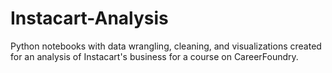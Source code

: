 # Instacart-Analysis
Python notebooks with data wrangling, cleaning, and visualizations created for an analysis of Instacart's business for a course on CareerFoundry.
